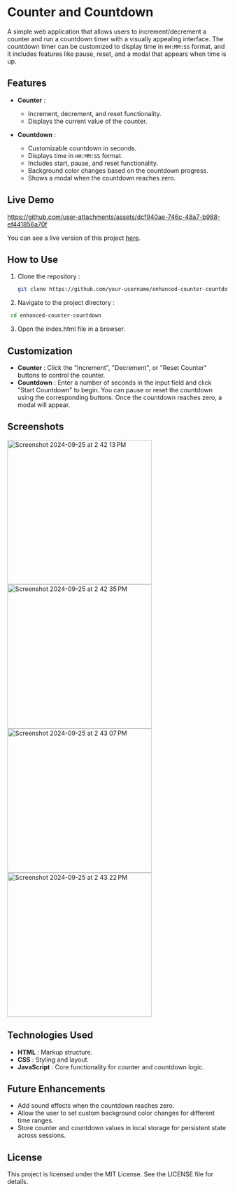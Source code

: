 # Counter and Countdown

A simple web application that allows users to increment/decrement a counter and run a countdown timer with a visually appealing interface. The countdown timer can be customized to display time in `HH:MM:SS` format, and it includes features like pause, reset, and a modal that appears when time is up.

## Features

- **Counter** : 
  - Increment, decrement, and reset functionality.
  - Displays the current value of the counter.

- **Countdown** : 
  - Customizable countdown in seconds.
  - Displays time in `HH:MM:SS` format.
  - Includes start, pause, and reset functionality.
  - Background color changes based on the countdown progress.
  - Shows a modal when the countdown reaches zero.
  
## Live Demo


https://github.com/user-attachments/assets/dcf940ae-746c-48a7-b988-ef441856a70f



You can see a live version of this project [here](https://drive.google.com/drive/folders/1qDNlsCEUIRHUPxkK_6bW2snt4xHXXC7z?usp=sharing).


## How to Use

1. Clone the repository :
   ```bash
   git clone https://github.com/your-username/enhanced-counter-countdown.git

2. Navigate to the project directory :
  ```bash
   cd enhanced-counter-countdown
```
3. Open the index.html file in a browser.
   
## Customization
- **Counter** : Click the "Increment", "Decrement", or "Reset Counter" buttons to control the counter.
- **Countdown** : Enter a number of seconds in the input field and click "Start Countdown" to begin. You can pause or reset the countdown using the corresponding buttons. Once the countdown reaches zero, a modal will appear.

## Screenshots
<img width="330" alt="Screenshot 2024-09-25 at 2 42 13 PM" src="https://github.com/user-attachments/assets/543dd2d8-6e17-40c5-ad02-2ef9a17609e4">
<img width="330" alt="Screenshot 2024-09-25 at 2 42 35 PM" src="https://github.com/user-attachments/assets/b63e7a34-8bf3-4705-be4a-0d6c2518a91d">
<img width="330" alt="Screenshot 2024-09-25 at 2 43 07 PM" src="https://github.com/user-attachments/assets/4e7f3861-fab7-40cc-a4af-c379decc3d58">
<img width="330" alt="Screenshot 2024-09-25 at 2 43 22 PM" src="https://github.com/user-attachments/assets/9d9f4bc1-f5d5-4a8e-89c3-1b7cd892695d">

## Technologies Used
- **HTML** : Markup structure.
- **CSS** : Styling and layout.
- **JavaScript** : Core functionality for counter and countdown logic.

## Future Enhancements
- Add sound effects when the countdown reaches zero.
- Allow the user to set custom background color changes for different time ranges.
- Store counter and countdown values in local storage for persistent state across sessions.
## License
This project is licensed under the MIT License. See the LICENSE file for details.



